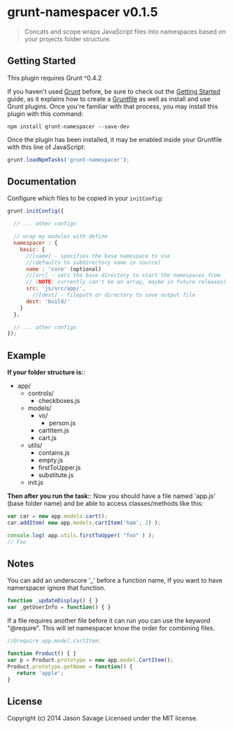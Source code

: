 # grunt-namespacer v0.1.5

> Concats and scope wraps JavaScript files into namespaces based on your projects folder structure.

## Getting Started

This plugin requires Grunt ^0.4.2

If you haven't used [Grunt](http://gruntjs.com/) before, be sure to check out the [Getting Started](http://gruntjs.com/getting-started) guide, as it explains how to create a [Gruntfile](http://gruntjs.com/sample-gruntfile) as well as install and use Grunt plugins. Once you're familiar with that process, you may install this plugin with this command:

```Shell
npm install grunt-namespacer --save-dev
```

Once the plugin has been installed, it may be enabled inside your Gruntfile with this line of JavaScript:

```javascript
grunt.loadNpmTasks('grunt-namespacer');
```

## Documentation
Configure which files to be copied in your `initConfig`:

```javascript
grunt.initConfig({

  // ... other configs

  // wrap my modules with define
  namespacer : {
    basic: {
	  //[name] - specifies the base namespace to use
	  //(defaults to subdirectory name in source)
	  name : 'core' (optional)
	  //[src] - sets the base directory to start the namespaces from 
	  // (NOTE: currently can't be an array, maybe in future releases)
      src: 'js/src/app/',
		//[dest] - filepath or directory to save output file
      dest: 'build/'
    }
  },

  // ... other configs
});
```

## Example

**If your folder structure is:**:
* app/
	* controls/
		* checkboxes.js
	* models/
		* vo/
			* person.js
		* cartItem.js
		* cart.js
	* utils/
		* contains.js
		* empty.js
		* firstToUpper.js
		* substitute.js
	* init.js

**Then after you run the task:**: 
Now you should have a file named 'app.js' (base folder name) and be able to access classes/methods like this:

```javascript
var car = new app.models.cart();
car.addItem( new app.models.cartItem('ham', 2) );

console.log( app.utils.firstToUpper( "foo" ) );
// Foo
```

## Notes

You can add an underscore '_' before a function name, If you want to have namerspacer ignore that function.

```javascript
function _updateDisplay() { }
var _getUserInfo = function() { }
```

If a file requires another file before it can run you can use the keyword "@require". This will let namespacer know the order for combining files.
```javascript
//@require app.model.cartItem;

function Product() { } 
var p = Product.prototype = new app.model.CartItem();
Product.prototype.getName = function() {
   return 'apple';
}
```

## License

Copyright (c) 2014 Jason Savage
Licensed under the MIT license.